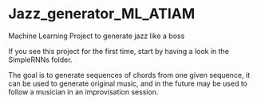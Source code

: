 # Jazz_generator_ML_ATIAM
Machine Learning Project to generate jazz like a boss

If you see this project for the first time, start by having a look in the SimpleRNNs folder. 

The goal is to generate sequences of chords from one given sequence, it can be used to generate original music, and in the future may be used to follow a musician in an improvisation session.
